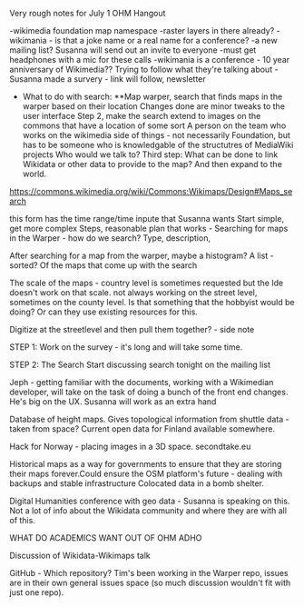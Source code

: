 Very rough notes for July 1 OHM Hangout

-wikimedia foundation map namespace
-raster layers in there already?
-wikimania - is that a joke name or a real name for a conference?
-a new mailing list? Susanna will send out an invite to everyone
-must get headphones with a mic for these calls
-wikimania is a conference - 10 year anniversary of Wikimedia?? Trying to follow what they're talking about
-Susanna made a survery - link will follow, newsletter

- What to do with search:
**Map warper, search that finds maps in the warper based on their location
Changes done are minor tweaks to the user interface
Step 2, make the search extend to images on the commons that have a location of some sort
A person on the team who works on the wikimedia side of things - not necessarily Foundation, but has to be someone who is knowledgable of the structutres of MediaWiki projects
Who would we talk to?
Third step: What can be done to link Wikidata or other data to provide to the map? And then expand to the world.

https://commons.wikimedia.org/wiki/Commons:Wikimaps/Design#Maps_search

this form has the time range/time inpute that Susanna wants
Start simple, get more complex
Steps, reasonable plan that works - 
Searching for maps in the Warper - how do  we search? Type, description,

After searching for a map from the warper, maybe a histogram? A list - sorted? Of the maps that come up with the search

The scale of the maps - country level is sometimes requested but the Ide doesn't work on that scale. not always working on the street level, sometimes on the county level. Is that something that the hobbyist would be doing? Or can they use existing resources for this.

Digitize at the streetlevel and then pull them together? - side note

STEP 1:  Work on the survey - it's long and will take some time.

STEP 2: The Search
Start discussing search tonight on the mailing list

Jeph - getting familiar with the documents, working with a Wikimedian developer, will take on the task of doing a bunch of the front end changes. He's big on the UX.  Susanna will work as an extra hand 

Database of height maps. Gives topological information from shuttle data - taken from space? Current open data for Finland available somewhere.

Hack for Norway - placing images in a 3D space. secondtake.eu

Historical maps as a way for governments to ensure that they are storing their maps forever.Could ensure the OSM platform's future - dealing with backups and stable infrastructure
Colocated data in a bomb shelter.

Digital Humanities conference with geo data - Susanna is speaking on this. Not a lot of info about the Wikidata community and where they are with all of this.

WHAT DO ACADEMICS WANT OUT OF OHM
ADHO 

Discussion of Wikidata-Wikimaps talk

GitHub - Which repository? Tim's been working in the Warper repo, issues are in their own general issues space (so much discussion wouldn't fit with just one repo).